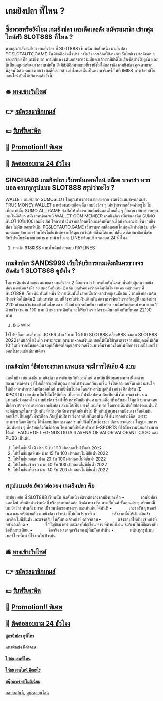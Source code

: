 # เกมยิงปลา ที่ไหน ?
## ซื้อหวยหรือยังโยม เกมยิงปลา เลขเด็ดเลขดัง สมัครสมาชิก เข้ากลุ่มไลน์ฟรี SLOT888 ที่ไหน ?
หากคุณกำลังสงสัยว่า เกมยิงปลา ที่ SLOT888 เว็บพนัน อันดับหนึ่ง เกมยิงปลา PGSLOTAUTO.GAME นั้นมีข้อดีอย่างไรบ้าง ทำไมจึงควรเลือกใช้งานกับเว็บไซต์เรา ข้อดีหลัก ๆ ของเราเลย คือ เกมยิงปลา ความมั่นคง แต่นอกจากความมั่นคงแล้วเรามีข้อดีในเรื่องใดบ้างไปดูกัน
และนี่เป็นเหตุผลเพียงบางส่วนเท่านั้น ยังมีข้อดีอีกมากมายที่เรายังไม่ได้กล่าวถึง เกมยิงปลา คุณสามารถพิสูจน์ได้ด้วยตนเองเลยว่า ข้อดีที่เรากล่าวมาทั้งหมดนั้นเป็นความจริงหรือไม่ที่ IMI88 ทางเข้าคาสิโนออนไลน์เปิดให้บริการแล้ววันนี้

## 🛎 [ทางเข้าเว็บไซต์](https://bit.ly/3SdLNi2)
## 👉 [สมัครสมาชิกเกมส์](https://bit.ly/3SdLNi2)
## 💵 [รับฟรีเครดิต](https://bit.ly/3dyRKHj)
## 👑 [Promotion!! พิเศษ](https://bit.ly/3dyRKHj)
## 📱 [ติดต่อสอบถาม 24 ชัวโมง](https://bit.ly/3dyRKHj)

## SINGHA88 เกมยิงปลา เว็บพนันออนไลน์ สล็อต บาคาร่า หวย บอล ครบทุกรูปแบบ SLOT888 สรุปว่าอะไร ?
WALLET เกมยิงปลา SUMOSLOT ให้คุณทำธุรกรรมง่าย สะดวก รวดเร็วแค่ฝาก-ถอนผ่าน TRUE MONEY WALLET มาพร้อมเกมสล็อตเด็ด เกมยิงปลา ๆ เล่นง่ายจากสล็อตค่ายซูโม่ ไม่เพียงเท่านั้น SUMO ALL GAME ยังเปิดให้บริการเกมเดิมพันออนไลน์อื่น ๆ อีกด้วย เล่นครบจบทุกเกมในที่เดียว สมัครสมาชิกเลยที่ WALLET COM MEMBER เกมยิงปลา เพื่อรับเครดิต SUMO SLOT 10รับ100 เกมยิงปลา ให้การทำเงินจากสล็อตหรือเกมเดิมพันออนไลน์ของคุณง่ายขึ้น เกมยิงปลา ได้เงินเยอะกว่าเดิม PGSLOTAUTO.GAME เว็บรวมเกมสล็อตออนไลน์สุดปังทำเงินง่าย แจ็คพอตแตกบ่อย มาพร้อมโปรโมชั่นพิเศษช่วยให้คุณทำเงินกับสล็อตได้แบบไม่อั้น สมัครสมาชิกเพื่อรับสิทธิประโยชน์มากมายผ่านทางหน้าเว็บและ LINE พร้อมบริการตลอด 24 ชั่วโมง
1. ทางเข้า 918KISS แบบดั้งเดิมด้วยระบบ PAYLINES

## เกมยิงปลา SANDS999 เว็บให้บริการเกมเดิมพันครบวงจร อันดับ 1 SLOT888 ดูยังไง ?
ในการเดิมพันตำแหน่งหมายเลข เกมยิงปลา 2 คือการทายว่าการเดิมพันในรอบนั้นฝ่ายผู้เล่น เกมยิงปลา และฝ่ายเจ้ามือ จะเสมอกันที่แต้ม 2 แต้ม ยกตัวอย่างว่าลงเดิมพันในตำแหน่งหมายเลข ที่ SLOT888 เว็บพนัน อันดับหนึ่ง 2 การเดิมพันในรอบนั้นถ้าหากฝ่ายผู้เล่นมีแต้ม 2 เกมยิงปลา แต้ม ฝ่ายเจ้ามือได้แต้ม 2 แต้มเท่ากัน แบบนี้ถึงจะได้รับเงินเดิมพัน อัตราการจ่ายเงินรางวัลอยู่ที่ เกมยิงปลา 220 เท่าของเงินที่ลงเดิมพันทั้งหมด
ยกตัวอย่างการเดิมพัน เกมยิงปลา ลงเดิมพันตำแหน่งหมายเลข 2 ด้วยเงินจำนวน 100 บาท ถ้าชนะการเดิมพัน จะได้รับเงินรางวัลรวมเงินลงเดิมพันทั้งหมด 22100 บาท
1. BIG WIN

ใช้โปรสล็อต เกมยิงปลา JOKER ฝาก 1 บาท ได้ 100 SLOT888 สล็อต888 วอเลท SLOT888 2022 เล่นแล้วได้เงินไว เพราะ ระบบการฝาก-ถอนเงินแบบออโต้นั้นใช้เวลาตรวจสอบข้อมูลแค่ไม่เกิน 10 วินาที จากนั้นยอดเงินจะถูกอัปเดตให้คุณอย่างรวดเร็วแบบเต็มจำนวนโดยไม่หักค่าธรรมเนียมอะไรออกไปเลยแม้แต่บาทเดียว

## เกมยิงปลา วิธีต่อรองราคา แทงบอล จะมีการได้เสีย 4 แบบ
และในปัจจุบันเองนั้น เกมยิงปลา การเดิมพันกีฬาออนไลน์ ต่างเป็นที่นิยมอย่างมาก เนื่องด้วยสถานการณ์ต่าง ๆ ที่ไม่เอื้ออำนวยให้ผู้คน ออกไปข้างนอกกันมากขึ้น จึงให้หลายคนหันเหความสนใจ ให้เลือกมาทำการเดิมพันออนไลน์ มากยิ่งขึ้นไปอีก โดยถ้าหากไม่พูดกีฬา อย่าง อีสปอร์ต (E-SPORTS) เลย ก็คงเป็นไปไม่ได้ทีเดียว เนื่องจากกีฬาอีสปอร์ต นับเป็นหนึ่งในการแข่งขัน บนแพลตฟอร์มออนไลน์ เกมยิงปลา ซึ่งทำให้เหล่านักเดิมพัน สามารถเลือกที่จะรับชม ได้ทุกที่ ทุกเวลาเลยทีเดียว สร้างความสะดวก เกมยิงปลา สบายได้เป็นอย่างดี เกมยิงปลา โดยการเดิมพันอีสปอร์ตเองนั้น ก็จะมีลักษณะในการเดิมพัน ที่คล้ายกันกับ การเดิมพันทั่วไป ที่ทำกันผ่านทาง เกมยิงปลา เว็บเดิมพันออนไลน์ ขึ้นอยู่กับที่จะเลือก เว็บผู้ให้บริการ ซึ่งการเดิมพันเองนั้น ก็ไม่ได้ยากอย่างที่คิด  เพราะสามารถเลือกเดิมพัน ได้ทั้งแบบทีมและบุคคล รวมไปถึงทั้งในเรื่องของ อัตราการต่อรอง ในรูปแบบการเดิมพันต่าง ๆ ที่คล้ายคลึงกันอีกด้วย โดยเกมที่เปิดให้บริการ E-SPORTS ที่ได้รับความนิยมอย่างมาก ได้แก่ LEAGUE OF LEGENDS DOTA II ARENA OF VALOR VALORANT CSGO และ PUBG เป็นต้น
1. โปรโมชั่นวีไอพี ฝาก 9 รับ 100 ฝากถอนไม่มีขั้นต่ำ 2022
2. โปรโมชั่นสุดพิเศษ ฝาก 15 รับ 100 ฝากถอนไม่มีขั้นต่ำ 2022
3. โปรโมชั่นวอเลท ฝาก 20 รับ 100 ฝากถอนไม่มีขั้นต่ำ 2022
4. โปรโมชั่นเจ้าแรก ฝาก 50 รับ 100 ฝากถอนไม่มีขั้นต่ำ 2022
5. โปรโมชั่นเพื่อเธอ ฝาก 50 รับ 200 ฝากถอนไม่มีขั้นต่ำ 2022

## สรุปแบบย่อ อัตราต่อรอง เกมยิงปลา คือ
สรุปแบบย่อ ที่ SLOT888 เว็บพนัน อันดับหนึ่ง อัตราต่อรอง เกมยิงปลา คือ •              เกมยิงปลา แอดไลน์ เพื่อติดต่อเจ้าหน้าที่ หรือสามารถติดต่อ อีกช่องทาง คือ ทางเว็บไซต์
ขั้นตอนง่ายๆ เพียงแค่นี้ เกมยิงปลา ท่านก็สามารถ เป็นสมาชิกของทางเรา และเข้าเล่น ได้ทันที
•              และรอรับ ยูสเซอร์เนม และ รหัสผ่านกับ เกมยิงปลา เจ้าหน้าที่ไม่เกิน 5 นาที
•              หลังจากนั้นให้ฝากเงินเข้า เครดิต ไม่มีขั้นต่ำ และแจ้งสลิป ให้กับทางเจ้าหน้าที่ ตรวจสอบ
•              แจ้งข้อมูลให้กับ เจ้าหน้าที่อย่างละเอียด
•              ชื่อบัญชีธนาคาร และเลขที่บัญชีธนาคาร ที่ท่านใช้งาน จะต้องเป็นที่ชื่อตรงกับชื่อที่ลงทะเบียน
•              ชื่อจริง นามสกุลจริง ของผู้ที่สมัครเท่านั้น
•              พนันทุกรูปแบบ เบอร์โทรศัพท์ ที่ใช้งานในปัจจุบัน

## 🛎 [ทางเข้าเว็บไซต์](https://bit.ly/3SdLNi2)
## 👉 [สมัครสมาชิกเกมส์](https://bit.ly/3SdLNi2)
## 💵 [รับฟรีเครดิต](https://bit.ly/3dyRKHj)
## 👑 [Promotion!! พิเศษ](https://bit.ly/3dyRKHj)
## 📱 [ติดต่อสอบถาม 24 ชัวโมง](https://bit.ly/3dyRKHj)

#### [สูตรยิงปลา ดูที่ไหน](https://atom.io/themes/สูตรยิงปลา%20ดูที่ไหน)
#### [แทงม้าแข่ง มีคำตอบ](https://atom.io/themes/แทงม้าแข่ง%20มีคำตอบ)
#### [ไก่ชน เล่นที่ไหน](https://atom.io/themes/ไก่ชน%20เล่นที่ไหน)
#### [ไก่ชนออนไลน์ คืออะไร](https://atom.io/themes/ไก่ชนออนไลน์%20คืออะไร)
#### [สนุ๊กเกอร์ ทำไมถึงนิยม](https://atom.io/themes/สนุ๊กเกอร์%20ทำไมถึงนิยม)

[ผลบอลวันนี้](https://siamsport.tv "ผลบอลวันนี้"), [ดูบอลออนไลน์](https://siamsport.tv/ดูบอลสด "ดูบอลออนไลน์")